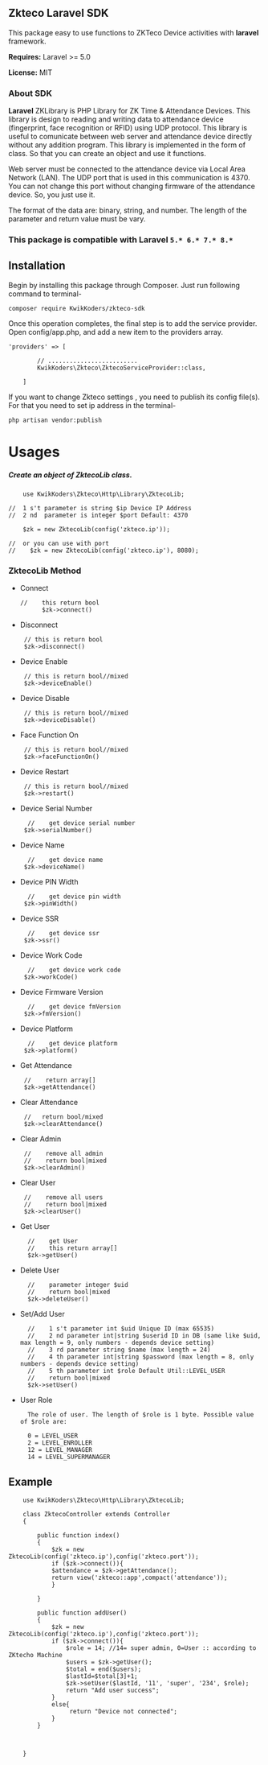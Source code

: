## Zkteco Laravel SDK ##
This package easy to use functions to ZKTeco Device activities with **laravel** framework. 

**Requires:** Laravel >= 5.0

**License:** MIT

### About SDK

**Laravel** ZKLibrary is PHP Library for ZK Time & Attendance Devices. This library is design to reading and writing data to
attendance device (fingerprint, face recognition or RFID) using UDP protocol. This library is useful to comunicate
between web server and attendance device directly without any addition program. This library is implemented in the form
of class. So that you can create an object and use it functions.

Web server must be connected to the attendance device via Local Area Network (LAN). The UDP port that is used in this
communication is 4370. You can not change this port without changing firmware of the attendance device. So, you just use
it.

The format of the data are: binary, string, and number. The length of the parameter and return value must be vary.

### This package is compatible with Laravel `5.* 6.* 7.* 8.*` ###

## Installation ##

Begin by installing this package through Composer. Just run following command to terminal-

    composer require KwikKoders/zkteco-sdk

Once this operation completes, the final step is to add the service provider. Open config/app.php, and add a new item to
the providers array.

    
    'providers' => [

            // .........................
            KwikKoders\Zkteco\ZktecoServiceProvider::class,

        ]
    

If you want to change Zkteco  settings , you need to publish its config file(s). For that you need to set ip address in the terminal-

    php artisan vendor:publish

# Usages

##### Create an object of ZktecoLib class.

        use KwikKoders\Zkteco\Http\Library\ZktecoLib;
    
    //  1 s't parameter is string $ip Device IP Address
    //  2 nd  parameter is integer $port Default: 4370
    
        $zk = new ZktecoLib(config('zkteco.ip'));
    
    //  or you can use with port
    //    $zk = new ZktecoLib(config('zkteco.ip'), 8080);
        
### ZktecoLib Method

* Connect

      //    this return bool
            $zk->connect()
* Disconnect

       // this is return bool
       $zk->disconnect()
  
* Device Enable

       // this is return bool//mixed
       $zk->deviceEnable()

* Device Disable

       // this is return bool//mixed
       $zk->deviceDisable()

* Face Function On

       // this is return bool//mixed
       $zk->faceFunctionOn()

* Device Restart

       // this is return bool//mixed
       $zk->restart()
  
* Device Serial Number

        //    get device serial number
       $zk->serialNumber()

* Device Name

        //    get device name
       $zk->deviceName()

* Device PIN Width

        //    get device pin width
       $zk->pinWidth()

* Device SSR

        //    get device ssr
       $zk->ssr()

* Device Work Code

        //    get device work code
       $zk->workCode()

* Device Firmware  Version

        //    get device fmVersion
       $zk->fmVersion()

* Device Platform

        //    get device platform
       $zk->platform()


* Get Attendance

       //    return array[]
       $zk->getAttendance()

* Clear Attendance

       //   return bool/mixed
       $zk->clearAttendance()

* Clear Admin

       //    remove all admin
       //    return bool|mixed
       $zk->clearAdmin()
    
* Clear User

       //    remove all users
       //    return bool|mixed
       $zk->clearUser()
  
* Get User

        //    get User
        //    this return array[]
        $zk->getUser()
  
* Delete User

        //    parameter integer $uid
        //    return bool|mixed
        $zk->deleteUser()
  
* Set/Add User

        //    1 s't parameter int $uid Unique ID (max 65535)
        //    2 nd parameter int|string $userid ID in DB (same like $uid, max length = 9, only numbers - depends device setting)
        //    3 rd parameter string $name (max length = 24)
        //    4 th parameter int|string $password (max length = 8, only numbers - depends device setting)
        //    5 th parameter int $role Default Util::LEVEL_USER
        //    return bool|mixed
        $zk->setUser()

* User Role
  
        The role of user. The length of $role is 1 byte. Possible value of $role are:
        
        0 = LEVEL_USER
        2 = LEVEL_ENROLLER
        12 = LEVEL_MANAGER
        14 = LEVEL_SUPERMANAGER

## Example

        use KwikKoders\Zkteco\Http\Library\ZktecoLib;
        
        class ZktecoController extends Controller
        {

            public function index()
            {
                $zk = new ZktecoLib(config('zkteco.ip'),config('zkteco.port'));
                if ($zk->connect()){
                $attendance = $zk->getAttendance();
                return view('zkteco::app',compact('attendance'));
                }
            
            }

            public function addUser()
            {
                $zk = new ZktecoLib(config('zkteco.ip'),config('zkteco.port'));
                if ($zk->connect()){
                    $role = 14; //14= super admin, 0=User :: according to ZKtecho Machine
                    $users = $zk->getUser();
                    $total = end($users);
                    $lastId=$total[3]+1;
                    $zk->setUser($lastId, '11', 'super', '234', $role);
                    return "Add user success";
                }
                else{
                     return "Device not connected";
                }
            }

          

        }
